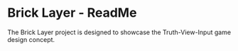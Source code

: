 # Brick Layer - ReadMe

The Brick Layer project is designed to showcase the Truth-View-Input game design concept.